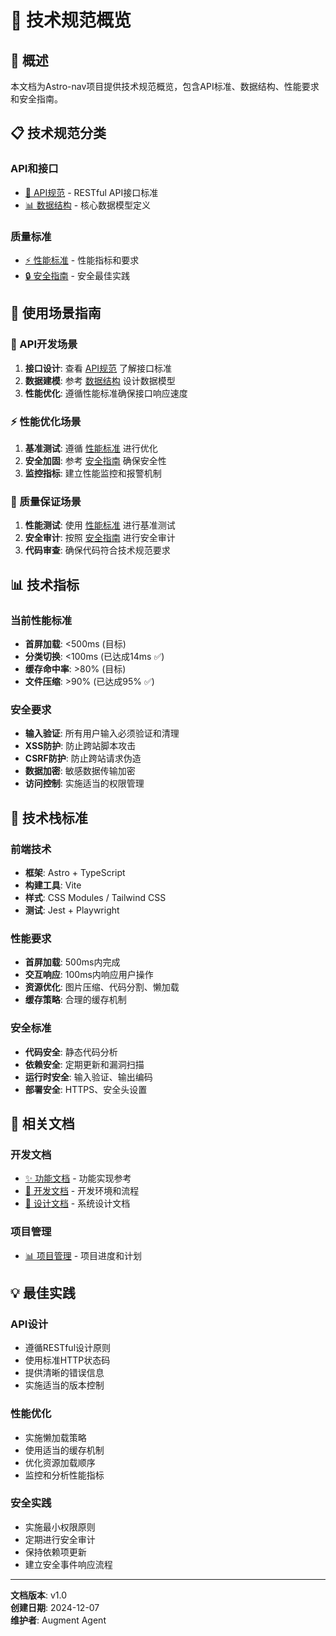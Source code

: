# 🔬 技术规范概览

## 🎯 概述

本文档为Astro-nav项目提供技术规范概览，包含API标准、数据结构、性能要求和安全指南。

## 📋 技术规范分类

### API和接口
- [🔌 API规范](api-specifications.md) - RESTful API接口标准
- [📊 数据结构](data-structures.md) - 核心数据模型定义

### 质量标准
- [⚡ 性能标准](performance-standards.md) - 性能指标和要求
- [🔒 安全指南](security-guidelines.md) - 安全最佳实践

## 🎯 使用场景指南

### 🔧 API开发场景
1. **接口设计**: 查看 [API规范](api-specifications.md) 了解接口标准
2. **数据建模**: 参考 [数据结构](data-structures.md) 设计数据模型
3. **性能优化**: 遵循性能标准确保接口响应速度

### ⚡ 性能优化场景
1. **基准测试**: 遵循 [性能标准](performance-standards.md) 进行优化
2. **安全加固**: 参考 [安全指南](security-guidelines.md) 确保安全性
3. **监控指标**: 建立性能监控和报警机制

### 🧪 质量保证场景
1. **性能测试**: 使用 [性能标准](performance-standards.md) 进行基准测试
2. **安全审计**: 按照 [安全指南](security-guidelines.md) 进行安全审计
3. **代码审查**: 确保代码符合技术规范要求

## 📊 技术指标

### 当前性能标准
- **首屏加载**: <500ms (目标)
- **分类切换**: <100ms (已达成14ms ✅)
- **缓存命中率**: >80% (目标)
- **文件压缩**: >90% (已达成95% ✅)

### 安全要求
- **输入验证**: 所有用户输入必须验证和清理
- **XSS防护**: 防止跨站脚本攻击
- **CSRF防护**: 防止跨站请求伪造
- **数据加密**: 敏感数据传输加密
- **访问控制**: 实施适当的权限管理

## 🔧 技术栈标准

### 前端技术
- **框架**: Astro + TypeScript
- **构建工具**: Vite
- **样式**: CSS Modules / Tailwind CSS
- **测试**: Jest + Playwright

### 性能要求
- **首屏加载**: 500ms内完成
- **交互响应**: 100ms内响应用户操作
- **资源优化**: 图片压缩、代码分割、懒加载
- **缓存策略**: 合理的缓存机制

### 安全标准
- **代码安全**: 静态代码分析
- **依赖安全**: 定期更新和漏洞扫描
- **运行时安全**: 输入验证、输出编码
- **部署安全**: HTTPS、安全头设置

## 🔗 相关文档

### 开发文档
- [✨ 功能文档](../04-features/_index.md) - 功能实现参考
- [🔧 开发文档](../03-development/_index.md) - 开发环境和流程
- [🎨 设计文档](../07-design/_index.md) - 系统设计文档

### 项目管理
- [📊 项目管理](../08-project-management/_index.md) - 项目进度和计划

## 💡 最佳实践

### API设计
- 遵循RESTful设计原则
- 使用标准HTTP状态码
- 提供清晰的错误信息
- 实施适当的版本控制

### 性能优化
- 实施懒加载策略
- 使用适当的缓存机制
- 优化资源加载顺序
- 监控和分析性能指标

### 安全实践
- 实施最小权限原则
- 定期进行安全审计
- 保持依赖项更新
- 建立安全事件响应流程

---

**文档版本**: v1.0  
**创建日期**: 2024-12-07  
**维护者**: Augment Agent
